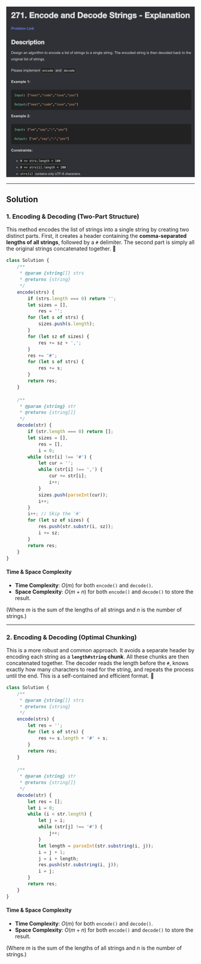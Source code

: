 ![Encode and Decode Strings](/asset/images/encodeAndDecodeStrings.png)

-----

## Solution

### 1\. Encoding & Decoding (Two-Part Structure)

This method encodes the list of strings into a single string by creating two distinct parts. First, it creates a header containing the **comma-separated lengths of all strings**, followed by a `#` delimiter. The second part is simply all the original strings concatenated together. 📜

```javascript
class Solution {
    /**
     * @param {string[]} strs
     * @returns {string}
     */
    encode(strs) {
        if (strs.length === 0) return '';
        let sizes = [],
            res = '';
        for (let s of strs) {
            sizes.push(s.length);
        }
        for (let sz of sizes) {
            res += sz + ',';
        }
        res += '#';
        for (let s of strs) {
            res += s;
        }
        return res;
    }

    /**
     * @param {string} str
     * @returns {string[]}
     */
    decode(str) {
        if (str.length === 0) return [];
        let sizes = [],
            res = [],
            i = 0;
        while (str[i] !== '#') {
            let cur = '';
            while (str[i] !== ',') {
                cur += str[i];
                i++;
            }
            sizes.push(parseInt(cur));
            i++;
        }
        i++; // Skip the '#'
        for (let sz of sizes) {
            res.push(str.substr(i, sz));
            i += sz;
        }
        return res;
    }
}
```

#### Time & Space Complexity

  * **Time Complexity**: $O(m)$ for both `encode()` and `decode()`.
  * **Space Complexity**: $O(m+n)$ for both `encode()` and `decode()` to store the result.

(Where $m$ is the sum of the lengths of all strings and $n$ is the number of strings.)

-----

### 2\. Encoding & Decoding (Optimal Chunking)

This is a more robust and common approach. It avoids a separate header by encoding each string as a **`length#string` chunk**. All these chunks are then concatenated together. The decoder reads the length before the `#`, knows exactly how many characters to read for the string, and repeats the process until the end. This is a self-contained and efficient format. 🧩

```javascript
class Solution {
    /**
     * @param {string[]} strs
     * @returns {string}
     */
    encode(strs) {
        let res = '';
        for (let s of strs) {
            res += s.length + '#' + s;
        }
        return res;
    }

    /**
     * @param {string} str
     * @returns {string[]}
     */
    decode(str) {
        let res = [];
        let i = 0;
        while (i < str.length) {
            let j = i;
            while (str[j] !== '#') {
                j++;
            }
            let length = parseInt(str.substring(i, j));
            i = j + 1;
            j = i + length;
            res.push(str.substring(i, j));
            i = j;
        }
        return res;
    }
}
```

#### Time & Space Complexity

  * **Time Complexity**: $O(m)$ for both `encode()` and `decode()`.
  * **Space Complexity**: $O(m+n)$ for both `encode()` and `decode()` to store the result.

(Where $m$ is the sum of the lengths of all strings and $n$ is the number of strings.)